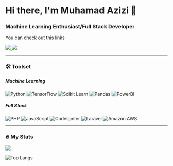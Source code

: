 # Hi there, I'm Muhamad Azizi 👋
### Machine Learning Enthusiast/Full Stack Developer
You can check out this links

<div id="badge">
  <a href="https://www.linkedin.com/in/muhamad-azizi-84a363187/">
    <img src="https://img.shields.io/badge/-LinkedIn-3776AB?style=for-the-badge&logo=linkedin&logoColor=white" />
  </a>
  <a href="https://eazipr.blogspot.com/">
    <img src="https://img.shields.io/badge/-Blog-FF5722?style=for-the-badge&logo=blogger&logoColor=white" />
  </a>
</div>

<hr/>

### 🛠️ Toolset
##### Machine Learning
![Python](https://img.shields.io/badge/-Python-3776AB?style=for-the-badge&logo=python&logoColor=white)
![TensorFlow](https://img.shields.io/badge/-TensorFlow-FF6F00?style=for-the-badge&logo=tensorflow&logoColor=white)
![Scikit Learn](https://img.shields.io/badge/-Scikit%20Learn-F7931E?style=for-the-badge&logo=scikitlearn&logoColor=white)
![Pandas](https://img.shields.io/badge/-Pandas-150458?style=for-the-badge&logo=pandas&logoColor=white)
![PowerBI](https://img.shields.io/badge/-Power%20BI-F2C811?style=for-the-badge&logo=powerbi&logoColor=black)

##### Full Stack
![PHP](https://img.shields.io/badge/-PHP-777BB4?style=for-the-badge&logo=php&logoColor=white)
![JavaScript](https://img.shields.io/badge/-JavaScript-F7DF1E?style=for-the-badge&logo=javascript&logoColor=black)
![CodeIgniter](https://img.shields.io/badge/-CodeIgniter-EF4223?style=for-the-badge&logo=codeigniter&logoColor=white)
![Laravel](https://img.shields.io/badge/-Laravel-FF2D20?style=for-the-badge&logo=laravel&logoColor=white)
![Amazon AWS](https://img.shields.io/badge/-Amazon%20AWS-232F3E?style=for-the-badge&logo=amazon-aws&logoColor=white)

<hr/>

### 🔥 My Stats
![](https://github-readme-streak-stats.herokuapp.com/?user=MuhamadAzizi)

![Top Langs](https://github-readme-stats.vercel.app/api/top-langs/?username=MuhamadAzizi&layout=compact&theme=vision-friendly-light)
